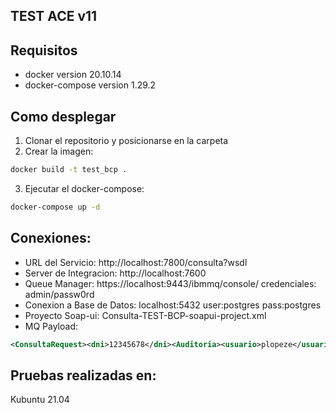 ## TEST ACE v11

## Requisitos
- docker version 20.10.14
- docker-compose version 1.29.2

## Como desplegar
1. Clonar el repositorio y posicionarse en la carpeta
2. Crear la imagen: 
```bash
docker build -t test_bcp .
```
3. Ejecutar el docker-compose: 
```bash
docker-compose up -d
```
## Conexiones:
- URL del Servicio: http://localhost:7800/consulta?wsdl
- Server de Integracion: http://localhost:7600
- Queue Manager: https://localhost:9443/ibmmq/console/  credenciales: admin/passw0rd
- Conexion a Base de Datos: localhost:5432 user:postgres pass:postgres
- Proyecto Soap-ui: Consulta-TEST-BCP-soapui-project.xml 
- MQ Payload:
```xml 
<ConsultaRequest><dni>12345678</dni><Auditoria><usuario>plopeze</usuario><dni>22334455</dni></Auditoria></ConsultaRequest>
```

## Pruebas realizadas en:
Kubuntu 21.04


